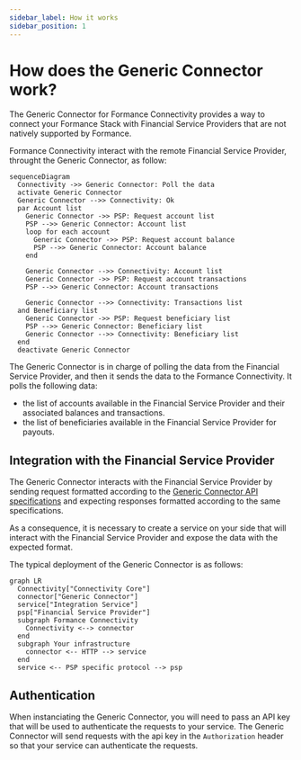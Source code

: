 ```yaml
---
sidebar_label: How it works
sidebar_position: 1
---
```


# How does the Generic Connector work?

The Generic Connector for Formance Connectivity provides a way to connect your Formance Stack with Financial Service Providers that are not natively supported by Formance.

Formance Connectivity interact with the remote Financial Service Provider, throught the Generic Connector, as follow:

```mermaid
sequenceDiagram
  Connectivity ->> Generic Connector: Poll the data
  activate Generic Connector
  Generic Connector -->> Connectivity: Ok
  par Account list
    Generic Connector ->> PSP: Request account list
    PSP -->> Generic Connector: Account list
    loop for each account
      Generic Connector ->> PSP: Request account balance
      PSP -->> Generic Connector: Account balance
    end

    Generic Connector -->> Connectivity: Account list
    Generic Connector ->> PSP: Request account transactions
    PSP -->> Generic Connector: Account transactions

    Generic Connector -->> Connectivity: Transactions list
  and Beneficiary list
    Generic Connector ->> PSP: Request beneficiary list
    PSP -->> Generic Connector: Beneficiary list
    Generic Connector -->> Connectivity: Beneficiary list
  end
  deactivate Generic Connector
```

The Generic Connector is in charge of polling the data from the Financial Service Provider, and then it sends the data to the Formance Connectivity. It polls the following data:

- the list of accounts available in the Financial Service Provider and their associated balances and transactions.
- the list of beneficiaries available in the Financial Service Provider for payouts.

## Integration with the Financial Service Provider

The Generic Connector interacts with the Financial Service Provider by sending request formatted according to the [Generic Connector API specifications](../api-reference) and expecting responses formatted according to the same specifications.

As a consequence, it is necessary to create a service on your side that will interact with the Financial Service Provider and expose the data with the expected format.

The typical deployment of the Generic Connector is as follows:

```mermaid
graph LR
  Connectivity["Connectivity Core"]
  connector["Generic Connector"]
  service["Integration Service"]
  psp["Financial Service Provider"]
  subgraph Formance Connectivity
    Connectivity <--> connector
  end
  subgraph Your infrastructure
    connector <-- HTTP --> service
  end
  service <-- PSP specific protocol --> psp
```

## Authentication

When instanciating the Generic Connector, you will need to pass an API key that will be used to authenticate the requests to your service. The Generic Connector will send requests with the api key in the `Authorization` header so that your service can authenticate the requests.
